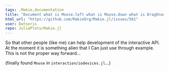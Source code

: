 ```yaml
---
tags: ,Makie,documentation
title: "Document what is Mouse.left what is Mouse.down what is DragEnum etc."
html_url: "https://github.com/MakieOrg/Makie.jl/issues/561"
user: Datseris
repo: JuliaPlots/Makie.jl
---
```


So that other people (like me) can help development of the interactive API. At the moment it is something alien that I Can just use through example. This is not the proper way forward...

(finally found `Mouse` in `interaction/iodevices.jl`...)